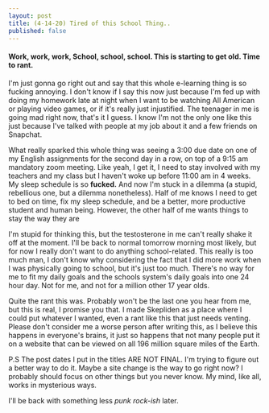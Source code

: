 ```yaml
---
layout: post
title: (4-14-20) Tired of this School Thing..
published: false
---
```


#### Work, work, work, School, school, school. This is starting to get old. Time to rant.

I'm just gonna go right out and say that this whole e-learning thing is so fucking annoying. I don't know if I say this now just because I'm fed up with doing my homework late at night when I want to be watching All American or playing video games, or if it's really just injustified. The teenager in me is going mad right now, that's it I guess. I know I'm not the only one like this just because I've talked with people at my job about it and a few friends on Snapchat.

What really sparked this whole thing was seeing a 3:00 due date on one of my English assignments for the second day in a row, on top of a 9:15 am mandatory zoom meeting. Like yeah, I get it, I need to stay involved with my teachers and my class but I haven't woke up before 11:00 am in 4 weeks. My sleep schedule is so __fucked.__ And now I'm stuck in a dilemma (a stupid, rebellious one, but a dilemma nonetheless). Half of me knows I need to get to bed on time, fix my sleep schedule, and be a better, more productive student and human being. However, the other half of me wants things to stay the way they are

I'm stupid for thinking this, but the testosterone in me can't really shake it off at the moment. I'll be back to normal tomorrow morning most likely, but for now I really don't want to do anything school-related. This really is too much man, I don't know why considering the fact that I did more work when I was physically going to school, but it's just too much. There's no way for me to fit my daily goals and the schools system's daily goals into one 24 hour day. Not for me, and not for a million other 17 year olds.

Quite the rant this was. Probably won't be the last one you hear from me, but this is real, I promise you that. I made Skepliden as a place where I could put whatever I wanted, even a rant like this that just needs venting. Please don't consider me a worse person after writing this, as I believe this happens in everyone's brains, it just so happens that not many people put it on a website that can be viewed on all 196 million square miles of the Earth.

P.S The post dates I put in the titles ARE NOT FINAL. I'm trying to figure out a better way to do it. Maybe a site change is the way to go right now? I probably should focus on other things but you never know. My mind, like all, works in mysterious ways.

I'll be back with something less _punk rock-ish_ later.
